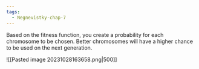 ```yaml
---
tags:
  - Negnevistky-chap-7
---
```

Based on the fitness function, you create a probability for each chromosome to be chosen. Better chromosomes will have a higher chance to be used on the next generation.

![[Pasted image 20231028163658.png|500]]